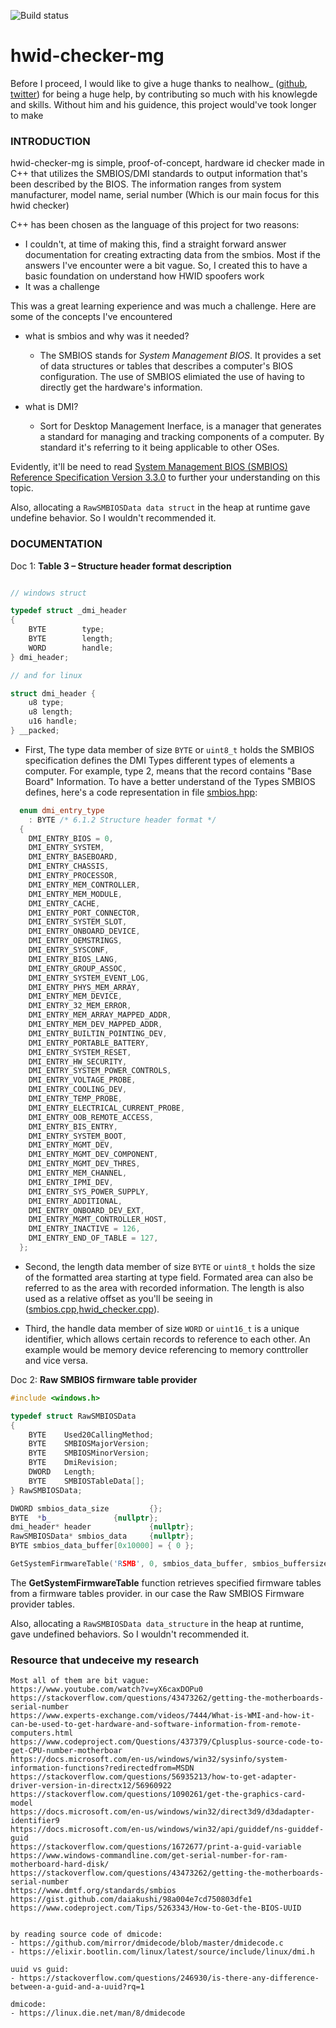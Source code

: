 ![Build status](https://ci.appveyor.com/api/projects/status/hjxm9hfjwljab2am?svg=true)
# hwid-checker-mg

Before I proceed, I would like to give a huge thanks to nealhow_ ([github](https://github.com/nealhow), [twitter](https://twitter.com/nealhow_)) for being a huge help, by 
contributing so much with his knowlegde and skills. Without him and his guidence, this project would've took longer to make

### INTRODUCTION 

hwid-checker-mg is simple, proof-of-concept, hardware id checker made in C++ that utilizes the SMBIOS/DMI standards to 
output information that's been described by the BIOS. The information ranges from 
system manufacturer, model name, serial number (Which is our main focus for this hwid checker)

C++ has been chosen as the language of this project for two reasons:
- I couldn't, at time of making this, find a straight forward answer documentation for creating extracting data from the smbios.
  Most if the answers I've encounter were a bit vague. So, I created this to have a basic foundation on understand how HWID spoofers work
- It was a challenge

This was a great learning experience and was much a challenge. Here are some of the concepts
I've encountered 
- what is smbios and why was it needed?
  - The SMBIOS stands for *System Management BIOS*. It provides a set of data structures or tables that describes a computer's BIOS configuration.
	The use of SMBIOS elimiated the use of having to directly get the hardware's information.

- what is DMI?
  - Sort for Desktop Management Inerface, is a manager that generates a standard for managing and tracking components of a computer.
    By standard it's referring to it being applicable to other OSes.

Evidently, it'll be need to read [System Management BIOS (SMBIOS) Reference Specification Version 3.3.0](https://www.dmtf.org/standards/smbios) to further your understanding on this topic.

Also, allocating a ``RawSMBIOSData data struct`` in the heap at runtime gave undefine behavior. So I wouldn't recommended it.

### DOCUMENTATION

Doc 1: **Table 3 – Structure header format description**

```c

// windows struct

typedef struct _dmi_header
{
	BYTE		type;
	BYTE		length;
	WORD		handle;
} dmi_header;

// and for linux

struct dmi_header {
	u8 type;
	u8 length;
	u16 handle;
} __packed;
```

- First, The type data member of size ``BYTE`` or ``uint8_t`` holds the SMBIOS specification defines the DMI Types different types of elements a computer. For example, type 2, means that the record contains 
  "Base Board" Information. To have a better understand of the Types SMBIOS defines, here's a code representation in file [smbios.hpp](https://github.com/medievalghoul/hwid-checker-mg/tree/master/hwid_checker/includes/smbios.hpp):

```c++
  enum dmi_entry_type
    : BYTE /* 6.1.2 Structure header format */
  {
    DMI_ENTRY_BIOS = 0,
    DMI_ENTRY_SYSTEM,
    DMI_ENTRY_BASEBOARD,
    DMI_ENTRY_CHASSIS,
    DMI_ENTRY_PROCESSOR,
    DMI_ENTRY_MEM_CONTROLLER,
    DMI_ENTRY_MEM_MODULE,
    DMI_ENTRY_CACHE,
    DMI_ENTRY_PORT_CONNECTOR,
    DMI_ENTRY_SYSTEM_SLOT,
    DMI_ENTRY_ONBOARD_DEVICE,
    DMI_ENTRY_OEMSTRINGS,
    DMI_ENTRY_SYSCONF,
    DMI_ENTRY_BIOS_LANG,
    DMI_ENTRY_GROUP_ASSOC,
    DMI_ENTRY_SYSTEM_EVENT_LOG,
    DMI_ENTRY_PHYS_MEM_ARRAY,
    DMI_ENTRY_MEM_DEVICE,
    DMI_ENTRY_32_MEM_ERROR,
    DMI_ENTRY_MEM_ARRAY_MAPPED_ADDR,
    DMI_ENTRY_MEM_DEV_MAPPED_ADDR,
    DMI_ENTRY_BUILTIN_POINTING_DEV,
    DMI_ENTRY_PORTABLE_BATTERY,
    DMI_ENTRY_SYSTEM_RESET,
    DMI_ENTRY_HW_SECURITY,
    DMI_ENTRY_SYSTEM_POWER_CONTROLS,
    DMI_ENTRY_VOLTAGE_PROBE,
    DMI_ENTRY_COOLING_DEV,
    DMI_ENTRY_TEMP_PROBE,
    DMI_ENTRY_ELECTRICAL_CURRENT_PROBE,
    DMI_ENTRY_OOB_REMOTE_ACCESS,
    DMI_ENTRY_BIS_ENTRY,
    DMI_ENTRY_SYSTEM_BOOT,
    DMI_ENTRY_MGMT_DEV,
    DMI_ENTRY_MGMT_DEV_COMPONENT,
    DMI_ENTRY_MGMT_DEV_THRES,
    DMI_ENTRY_MEM_CHANNEL,
    DMI_ENTRY_IPMI_DEV,
    DMI_ENTRY_SYS_POWER_SUPPLY,
    DMI_ENTRY_ADDITIONAL,
    DMI_ENTRY_ONBOARD_DEV_EXT,
    DMI_ENTRY_MGMT_CONTROLLER_HOST,
    DMI_ENTRY_INACTIVE = 126,
    DMI_ENTRY_END_OF_TABLE = 127,
  };
```
- Second, the length data member of size ``BYTE`` or ``uint8_t`` holds the size of the 
  formatted area starting at type field. Formated area can also be referred to as the area with recorded information.
  The length is also used as a relative offset as you'll be seeing in ([smbios.cpp](),[hwid_checker.cpp]()).

- Third, the handle data member of size ``WORD`` or ``uint16_t`` is a unique identifier, which allows certain records to reference to each other.
  An example would be memory device referencing to memory conttroller and vice versa.

Doc 2: **Raw SMBIOS firmware table provider**

```c++
#include <windows.h>

typedef struct RawSMBIOSData
{
	BYTE    Used20CallingMethod;
	BYTE    SMBIOSMajorVersion;
	BYTE    SMBIOSMinorVersion;
	BYTE    DmiRevision;
	DWORD   Length;
	BYTE    SMBIOSTableData[];
} RawSMBIOSData;

DWORD smbios_data_size	       {};
BYTE  *b_		       {nullptr};
dmi_header* header             {nullptr};
RawSMBIOSData* smbios_data     {nullptr};
BYTE smbios_data_buffer[0x10000] = { 0 };

GetSystemFirmwareTable('RSMB', 0, smbios_data_buffer, smbios_buffersize);
```

The **GetSystemFirmwareTable** function retrieves specified firmware tables from a firmware tables provider.
in our case the Raw SMBIOS Firmware provider tables.

Also, allocating a ``RawSMBIOSData data_structure`` in the heap at runtime, gave undefined behaviors. So I wouldn't recommended it.

### Resource that undeceive my research
    Most all of them are bit vague:	
    https://www.youtube.com/watch?v=yX6caxDOPu0
	https://stackoverflow.com/questions/43473262/getting-the-motherboards-serial-number
	https://www.experts-exchange.com/videos/7444/What-is-WMI-and-how-it-can-be-used-to-get-hardware-and-software-information-from-remote-computers.html
	https://www.codeproject.com/Questions/437379/Cplusplus-source-code-to-get-CPU-number-motherboar
	https://docs.microsoft.com/en-us/windows/win32/sysinfo/system-information-functions?redirectedfrom=MSDN
	https://stackoverflow.com/questions/56935213/how-to-get-adapter-driver-version-in-directx12/56960922
	https://stackoverflow.com/questions/1090261/get-the-graphics-card-model
	https://docs.microsoft.com/en-us/windows/win32/direct3d9/d3dadapter-identifier9
	https://docs.microsoft.com/en-us/windows/win32/api/guiddef/ns-guiddef-guid
	https://stackoverflow.com/questions/1672677/print-a-guid-variable
	https://www.windows-commandline.com/get-serial-number-for-ram-motherboard-hard-disk/
	https://stackoverflow.com/questions/43473262/getting-the-motherboards-serial-number
	https://www.dmtf.org/standards/smbios
	https://gist.github.com/daiakushi/98a004e7cd750803dfe1
	https://www.codeproject.com/Tips/5263343/How-to-Get-the-BIOS-UUID


	by reading source code of dmicode:
	- https://github.com/mirror/dmidecode/blob/master/dmidecode.c
	- https://elixir.bootlin.com/linux/latest/source/include/linux/dmi.h

	uuid vs guid: 
	- https://stackoverflow.com/questions/246930/is-there-any-difference-between-a-guid-and-a-uuid?rq=1

	dmicode:
	- https://linux.die.net/man/8/dmidecode  
  
  
